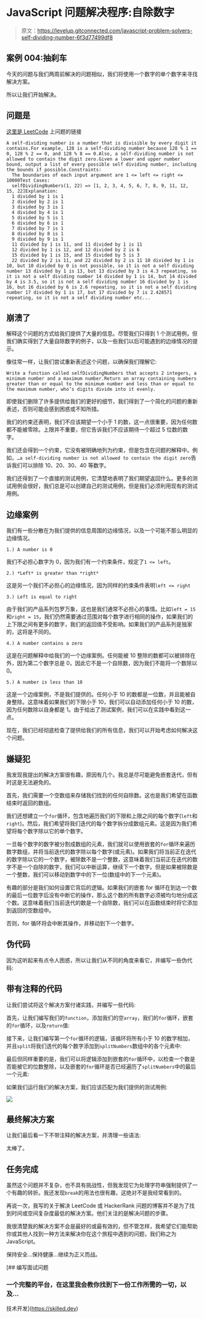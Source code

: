 # JavaScript 问题解决程序:自除数字

> 原文：<https://levelup.gitconnected.com/javascript-problem-solvers-self-dividing-number-6f3d77499df8>

## 案例 004:抽刹车

今天的问题与我们两周前解决的问题相似，我们将使用一个数字的单个数字来寻找解决方案。

所以让我们开始解决。

## 问题是

[这里是 LeetCode](https://leetcode.com/problems/self-dividing-numbers/) 上问题的链接

```
A self-dividing number is a number that is divisible by every digit it contains.For example, 128 is a self-dividing number because 128 % 1 == 0, 128 % 2 == 0, and 128 % 8 == 0.Also, a self-dividing number is not allowed to contain the digit zero.Given a lower and upper number bound, output a list of every possible self dividing number, including the bounds if possible.Constraints:
  The boundaries of each input argument are 1 <= left <= right <= 10000Test Cases:
  selfDividingNumbers(1, 22) => [1, 2, 3, 4, 5, 6, 7, 8, 9, 11, 12, 15, 22]Explanation:
  1 divided by 1 is 1
  2 divided by 2 is 1
  3 divided by 3 is 1
  4 divided by 4 is 1
  5 divided by 5 is 1
  6 divided by 6 is 1
  7 divided by 7 is 1
  8 divided by 8 is 1
  9 divided by 9 is 1
  11 divided by 1 is 11, and 11 divided by 1 is 11
  12 divided by 1 is 12, and 12 divided by 2 is 6
  15 divided by 1 is 15, and 15 divided by 5 is 3
  22 divided by 2 is 11, and 22 divided by 2 is 11 10 divided by 1 is 10, but 10 divided by 0 is not possible, so it is not a self dividing number 13 divided by 1 is 13, but 13 divided by 3 is 4.3 repeating, so it is not a self dividing number 14 divided by 1 is 14, but 14 divided by 4 is 3.5, so it is not a self dividing number 16 divided by 1 is 16, but 16 divided by 6 is 2.6 repeating, so it is not a self dividing number 17 divided by 1 is 17, but 17 divided by 7 is 2.428571 repeating, so it is not a self dividing number etc...
```

## 崩溃了

解释这个问题的方式给我们提供了大量的信息。尽管我们只得到 1 个测试用例，但我们确实得到了大量自除数字的例子，以及一些我们以后可能遇到的边缘情况的提示。

像往常一样，让我们尝试重新表述这个问题，以确保我们理解它:

```
Write a function called selfDividingNumbers that accepts 2 integers, a minimum number and a maximum number.Return an array containing numbers greater than or equal to the minimum number and less than or equal to the maximum number, who’s digits divide into it evenly.
```

即使我们删除了许多提供给我们的更好的细节，我们得到了一个简化的问题的重新表述，否则可能会感到困惑或不知所措。

我们的约束还表明，我们不应该期望一个小于 1 的数，这一点很重要，因为任何数都不能被零除。上限并不重要，但它告诉我们不应该期待一个超过 5 位数的数字。

我们还会得到一个约束，它没有被明确地列为约束，但是包含在问题的解释中。例如，`…a self-dividing number is not allowed to contain the digit zero`告诉我们可以排除 10、20、30、40 等数字。

我们还得到了一个直接的测试用例，它清楚地表明了我们期望返回什么。更多的测试用例会很好，我们总是可以创建自己的测试用例，但是我们必须利用现有的测试用例。

## 边缘案例

我们有一些分散在为我们提供的信息周围的边缘情况，以及一个可能不那么明显的边缘情况。

`1.) A number is 0`

我们不必担心数字为 0，因为我们有一个约束条件，规定了`1 <= left`。

`2.) *Left* is greater than *right*`

这是另一个我们不必担心的边缘情况，因为同样的约束条件表明`left <= right`

`3.) Left is equal to right`

由于我们的产品系列包罗万象，这也是我们通常不必担心的事情。比如`left = 15`和`right = 15`，我们仍然需要通过范围对每个数字进行相同的操作，如果我们的上下限之间有更多的数字，我们的返回值不受影响。如果我们的产品系列是独家的，这将是不同的。

`4.) A number contains a zero`

这是在问题解释中给我们的一个边缘案例。任何能被 10 整除的数都可以被排除在外，因为第二个数字总是 0，因此它不是一个自除数，因为我们不能将一个数除以 0。

`5.) A number is less than 10`

这是一个边缘案例，不是我们提供的。任何小于 10 的数都是一位数，并且能被自身整除。这意味着如果我们的下限小于 10，我们可以自动添加任何小于 10 的数，因为任何数除以自身都是 1。由于给出了测试案例，我们可以在实践中看到这一点。

现在，我们已经彻底检查了提供给我们的所有信息，我们可以开始考虑如何解决这个问题。

## 嫌疑犯

我发现我提出的解决方案很有趣，原因有几个。我总是尽可能避免嵌套迭代，但有时这是无法避免的。

首先，我们需要一个空数组来存储我们找到的任何自除数。这也是我们希望在函数结束时返回的数组。

我们还想建立一个`for`循环，包含地遍历我们的下限和上限之间的每个数字(`left`和`right`)。然后，我们希望将我们迭代的每个数字拆分成数组元素。这是因为我们希望将每个数字除以它的单个数字。

一旦每个数字的数字被分割成数组的元素，我们就可以使用嵌套的`for`循环来遍历数字数组，并将当前迭代的数字除以每个数字(或元素)。如果我们将当前正在迭代的数字除以它的一个数字，被除数不是一个整数，这意味着我们当前正在迭代的数字不是一个自除的数字，我们可以中断运算，继续下一个数字。但是如果被除数是一个整数，我们可以移动到数字中的下一位(数组中的下一个元素)。

有趣的部分是我们如何设置它背后的逻辑。如果我们的嵌套 for 循环在到达一个数的最后一位数字后没有中断它的操作，那么这个数的所有数字必须被均匀地分成这个数。这意味着我们当前迭代的数是一个自除数，我们可以在函数结束时将它添加到返回的空数组中。

否则，for 循环将会中断其操作，并移动到下一个数字。

## 伪代码

因为这听起来有点令人困惑，所以让我们从不同的角度来看它，并编写一些伪代码:

## 带有注释的代码

让我们尝试将这个解决方案付诸实践，并编写一些代码:

首先，让我们编写我们的`function`，添加我们的空`array`，我们的`for`循环，嵌套的`for`循环，以及`return`值:

接下来，让我们编写第一个`for`循环的逻辑，该循环将所有小于 10 的数字相加，并且`split`将我们迭代的每个数字添加到`splitNumbers`数组中的各个元素中:

最后但同样重要的是，我们可以将逻辑添加到嵌套的`for`循环中，以检查一个数是否能被它的位数整除，以及嵌套的`for`循环是否已经遍历了`splitNumbers`中的最后一个元素:

如果我们运行我们的解决方案，我们应该匹配为我们提供的测试用例:

![](img/3c583ffaaf1e603c479b856a26b93196.png)

## 最终解决方案

让我们最后看一下不带注释的解决方案，并清理一些语法:

太棒了。

## 任务完成

虽然这个问题并不复杂，也不具有挑战性，但我发现它为处理字符串强制提供了一个有趣的转折。我还发现`break`的用法也很有趣，这绝对不是我经常看到的。

再说一次，我写的关于解决 LeetCode 或 HackerRank 问题的博客并不是为了找到时间或空间复杂度最低的解决方案。他们关注的是解决问题的步骤。

我很清楚我的解决方案不会是最好的或最有效的，但不管怎样，我希望它们能帮助你或其他人找到一种方法来解决你在这个旅程中遇到的问题，我们称之为 JavaScript。

保持安全…保持健康…继续为正义而战。

[](https://skilled.dev) [## 编写面试问题

### 一个完整的平台，在这里我会教你找到下一份工作所需的一切，以及…

技术开发](https://skilled.dev)